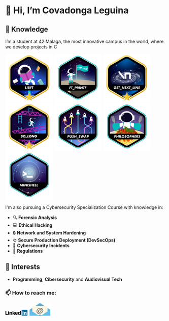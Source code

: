 # 👋 Hi, I’m Covadonga Leguina

## 🚀 Knowledge
I’m a student at 42 Málaga, the most innovative campus in the world, where we develop projects in C
  
  ![libft](https://github.com/Covs77/Covs77/blob/main/fotos_Github/libftm.png)
  ![ft_printfe](https://github.com/Covs77/Covs77/blob/main/fotos_Github/ft_printfe.png)
  ![get_next_line](https://github.com/Covs77/Covs77/blob/main/fotos_Github/get_next_linem.png)
  ![so_long](https://github.com/Covs77/Covs77/blob/main/fotos_Github/so_longm.png)
  ![push_swap](https://github.com/Covs77/Covs77/blob/main/fotos_Github/push_swape.png)
  ![philosophers](https://github.com/Covs77/Covs77/blob/main/fotos_Github/philosopherse.png)
  ![minishell](https://github.com/Covs77/Covs77/blob/main/fotos_Github/minishell.png)

I'm also pursuing a Cybersecurity Specialization Course with knowledge in:

- 🔍 **Forensic Analysis**
- 💻 **Ethical Hacking**
- 🔒 **Network and System Hardening**
- ⚙️ **Secure Production Deployment (DevSecOps)**
- 🔐 **Cybersecurity Incidents**
- 📜 **Regulations**

## 👀 Interests
- **Programming**, **Cibersecurity** and **Audiovisual Tech**

### 📫 How to reach me:
[<img src="https://github.com/Covs77/Covs77/blob/main/fotos_Github/linkedin.png" width="70" />](https://www.linkedin.com/in/covadonga-leguina/)
[<img src="https://github.com/Covs77/Covs77/blob/main/fotos_Github/email.png" width="70" />](mailto:cova_leguina@hotmail.com)


